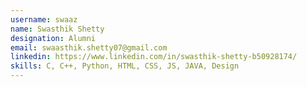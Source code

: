 ```yaml
---
username: swaaz
name: Swasthik Shetty
designation: Alumni
email: swaasthik.shetty07@gmail.com
linkedin: https://www.linkedin.com/in/swasthik-shetty-b50928174/
skills: C, C++, Python, HTML, CSS, JS, JAVA, Design
---
```

